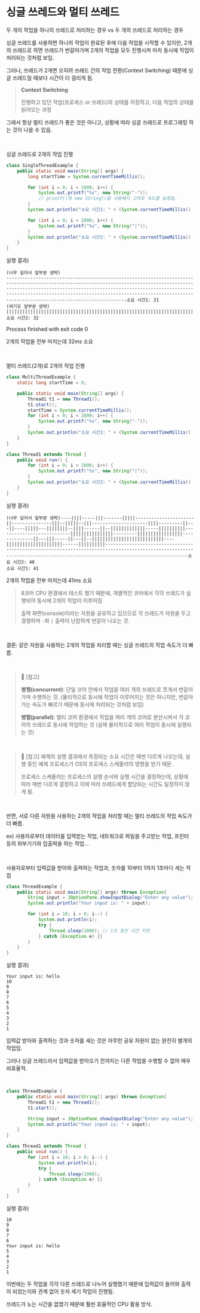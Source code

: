 # 싱글 쓰레드와 멀티 쓰레드

두 개의 작업을 하나의 쓰레드로 처리하는 경우 vs 두 개의 쓰레드로 처리하는 경우

싱글 쓰레드를 사용하면 하나의 작업이 완료된 후에 다음 작업을 시작할 수 있지만, 2개의 쓰레드로 하면 쓰레드가 번갈아가며 2개의 작업을 모두 진행시켜 마치 동시에 작업이 처리되는 것처럼 보임.

그러나, 쓰레드가 2개면 오히려 쓰레드 간의 작업 전환(Context Switching) 때문에 싱글 쓰레드일 때보다 시간이 더 걸리게 됨.

> **Context Switching**
>
> 진행하고 있던 작업(프로세스 or 쓰레드)의 상태를 저장하고, 다음 작업의 상태를 읽어오는 과정

그래서 항상 멀티 쓰레드가 좋은 것은 아니고, 상황에 따라 싱글 쓰레드로 프로그래밍 하는 것이 나을 수 있음.

&nbsp;

싱글 쓰레드로 2개의 작업 진행

```java
class SingleThreadExample {
    public static void main(String[] args) {
        long startTime = System.currentTimeMillis();

        for (int i = 0; i < 2000; i++) {
            System.out.printf("%s", new String("-"));
            // printf()와 new String()을 사용해서 고의로 속도를 늦췄음.
        }
        System.out.println("소요 시간1: " + (System.currentTimeMillis() - startTime));

        for (int i = 0; i < 2000; i++) {
            System.out.printf("%s", new String("|"));
        }
        System.out.println("소요 시간2: " + (System.currentTimeMillis() - startTime));
    }
}
```

실행 결과)

    (너무 길어서 앞부분 생략)
    -------------------------------------------------------------------------------------------------------------------------------------------------------------------------------------------------------------------------------------------------------------------------------------------------------------------------------------소요 시간1: 21
    (여기도 앞부분 생략)
    |||||||||||||||||||||||||||||||||||||||||||||||||||||||||||||||||||||||||||||||||||||||||||||||||||||||||||||||||||||||||||||||||||||||||||||||||||||||||||||||||||||||||||||||||||||||||||||||||||||||||||||||||||||||||||||||||||||||||||||||||||||||||||||||||||||||||||||||||||||||||||||||||||||||||||||||||||||||||||||||||||||소요 시간2: 32

Process finished with exit code 0

2개의 작업을 전부 마치는데 32ms 소요

&nbsp;

멀티 쓰레드(2개)로 2개의 작업 진행

```java
class MultiThreadExample {
    static long startTime = 0;

    public static void main(String[] args) {
        Thread1 t1 = new Thread1();
        t1.start();
        startTime = System.currentTimeMillis();
        for (int i = 0; i < 2000; i++) {
            System.out.printf("%s", new String("-"));
        }
        System.out.println("소요 시간1: " + (System.currentTimeMillis() - startTime));
    }
}

class Thread1 extends Thread {
    public void run() {
        for (int i = 0; i < 2000; i++) {
            System.out.printf("%s", new String("|"));
        }
        System.out.println("소요 시간2: " + (System.currentTimeMillis() - MultiThreadExample.startTime));
    }
}
```

실행 결과)

    (너무 길어서 앞부분 생략)----||||-----|||-------|||||----------------------||---------------|||--|||||--|||---------------------||||---------||---||----|||||---||||||||--||||------||--|||||||||||||-----||||||||||---------------------------||||||||||||||||---------|||||||||||||||||--------------||---|||-----||---||--|||||||||||||||||||||||||||----|||||||||||||||||||||------||||||||||---------------------------------------------------------------------------------------------------------------------------------------------------------------------------소요 시간2: 40
    소요 시간1: 41

2개의 작업을 전부 마치는데 41ms 소요

> 8코어 CPU 환경에서 테스트 했기 때문에, 개별적인 코어에서 각각 쓰레드가 실행되어 동시에 2개의 작업이 이루어짐
>
> 출력 화면(console)이라는 자원을 공유하고 있으므로 각 쓰레드가 자원을 두고 경쟁하며 `-`와 `|` 출력이 난잡하게 번갈아 나오는 것.

&nbsp;

결론: 같은 자원을 사용하는 2개의 작업을 처리할 때는 싱글 쓰레드의 작업 속도가 더 빠름.

&nbsp;

> 📌 [참고]
>
> **병행(concurrent)**: 단일 코어 안에서 작업을 여러 개의 쓰레드로 쪼개서 번갈아가며 수행하는 것. (물리적으로 동시에 작업이 이루어지는 것은 아니지만, 번갈아가는 속도가 빠르기 때문에 동시에 처리되는 것처럼 보임)
>
> **병렬(parallel)**: 멀티 코어 환경에서 작업을 여러 개의 코어로 분산시켜서 각 코어의 쓰레드로 동시에 작업하는 것 (실제 물리적으로 여러 작업이 동시에 실행되는 것)

&nbsp;

> 📌 [참고]
> 예제의 실행 결과에서 측정되는 소요 시간은 매번 다르게 나오는데, 실행 중인 예제 프로세스가 OS의 프로세스 스케줄러의 영향을 받기 때문.
>
> 프로세스 스케줄러는 프로세스의 실행 순서와 실행 시간을 결정하는데, 상황에 따라 매번 다르게 결정하고 이에 따라 쓰레드에게 할당되는 시간도 일정하지 않게 됨.

&nbsp;

반면, 서로 다른 자원을 사용하는 2개의 작업을 처리할 때는 멀티 쓰레드의 작업 속도가 더 빠름.

ex) 사용자로부터 데이터를 입력받는 작업, 네트워크로 파일을 주고받는 작업, 프린터 등의 외부기기와 입출력을 하는 작업...

&nbsp;

사용자로부터 입력값을 받아와 출력하는 작업과, 숫자를 10부터 1까지 1초마다 세는 작업

```java
class ThreadExample {
    public static void main(String[] args) throws Exception{
        String input = JOptionPane.showInputDialog("Enter any value");
        System.out.println("Your input is: " + input);

        for (int i = 10; i > 0; i--) {
            System.out.println(i);
            try {
                Thread.sleep(1000); // 1초 동안 시간 지연
            } catch (Exception e) {}
        }
    }
}
```

실행 결과)

    Your input is: hello
    10
    9
    8
    7
    6
    5
    4
    3
    2
    1

입력값 받아와 출력하는 것과 숫자를 세는 것은 아무런 공유 자원이 없는 완전히 별개의 작업임.

그러나 싱글 쓰레드라서 입력값을 받아오기 전까지는 다른 작업을 수행할 수 없어 매우 비효율적.

&nbsp;

```java
class ThreadExample {
    public static void main(String[] args) throws Exception{
        Thread1 t1 = new Thread1();
        t1.start();

        String input = JOptionPane.showInputDialog("Enter any value");
        System.out.println("Your input is: " + input);
    }
}

class Thread1 extends Thread {
    public void run() {
        for (int i = 10; i > 0; i--) {
            System.out.println(i);
            try {
                Thread.sleep(1000);
            } catch (Exception e) {}
        }
    }
}
```

실행 결과)

    10
    9
    8
    7
    6
    Your input is: hello
    5
    4
    3
    2
    1

이번에는 두 작업을 각각 다른 쓰레드로 나누어 실행했기 때문에 입력값이 들어와 출력이 되었는지와 관계 없이 숫자 세기 작업이 진행됨.

쓰레드가 노는 시간을 없앴기 때문에 훨씬 효율적인 CPU 활용 방식.

